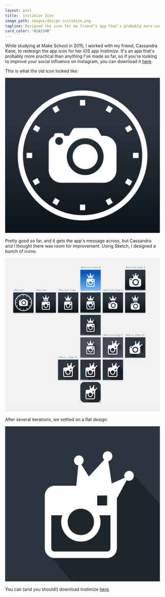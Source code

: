```yaml
---
layout: post
title:  Instimize Icon
image_path: images/design-instimize.png
tagline: Designed the icon for my friend’s app that’s probably more useful than anything I’ve made so far
card_color: "#2A334B"
---
```


While studying at Make School in 2015, I worked with my friend, Cassandra Kane, to redesign the app icon for her iOS app *Instimize*. It's an app that's probably more practical than anything I've made so far, so if you're looking to improve your social influence on Instagram, you can download it [here][instimize-link].

This is what the old icon looked like:

<img src="/images/designs/instimize/instimize-old.png" alt="The old Instimize icon.">

Pretty good so far, and it gets the app's message across, but Cassandra and I thought there was room for improvement. Using Sketch, I designed a bunch of icons:

<img src="/images/designs/instimize/instimize-designs.png" alt="All the Instimize icon iterations.">

After several iterations, we settled on a flat design:

<img src="/images/designs/instimize/instimize-final.png" alt="All the Instimize icon designs.">

You can (and you should!) download Instimize [here][instimize-link].

[instimize-link]: https://itunes.apple.com/us/app/instimize-optimize-my-instagram/id1027067170?mt=8
